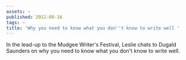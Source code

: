 ```yaml
---
assets: ~
published: 2012-08-16
tags: ~
title: 'Why you need to know what you don''t know to write well '
---
```

In the lead-up to the Mudgee Writer's Festival, Leslie chats to Dugald Saunders on why you need to know what you don't know to write well. 